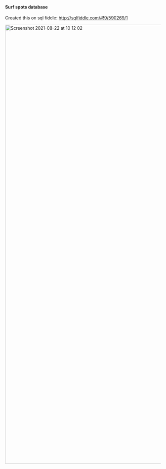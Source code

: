 #### Surf spots database
Created this on sql fiddle:
http://sqlfiddle.com/#!9/590269/1

<img width="1418" alt="Screenshot 2021-08-22 at 10 12 02" src="https://user-images.githubusercontent.com/27693622/130349550-3db010b5-6b7c-4acd-b881-d893a0338ba9.png">
